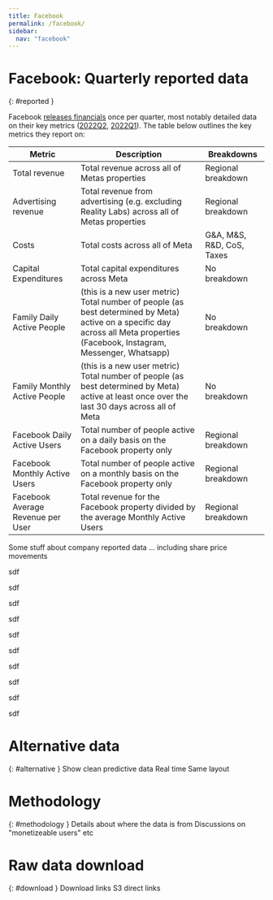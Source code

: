 ```yaml
---
title: Facebook
permalink: /facebook/
sidebar:
  nav: "facebook"
--- 
```



# Facebook: Quarterly reported data
{: #reported }

Facebook [releases financials](https://investor.fb.com/financials/?section=quarterlyearnings) once per quarter, most notably detailed data on their key metrics ([2022Q2](https://s21.q4cdn.com/399680738/files/doc_financials/2022/q2/Q2-2022_Earnings-Presentation.pdf), [2022Q1](https://s21.q4cdn.com/399680738/files/doc_financials/2022/q1/Q1-2022_Earnings-Presentation_Final.pdf)). The table below outlines the key metrics they report on:

| Metric | Description | Breakdowns |
| ------ | ----------- | ---------- |
| Total revenue | Total revenue across all of Metas properties | Regional breakdown |
| Advertising revenue | Total revenue from advertising (e.g. excluding Reality Labs) across all of Metas properties | Regional breakdown |
| Costs | Total costs across all of Meta | G&A, M&S, R&D, CoS, Taxes |
| Capital Expenditures | Total capital expenditures across Meta | No breakdown |
| Family Daily Active People | (this is a new user metric) Total number of people (as best determined by Meta) active on a specific day across all Meta properties (Facebook, Instagram, Messenger, Whatsapp) | No breakdown |
| Family Monthly Active People | (this is a new user metric) Total number of people (as best determined by Meta) active at least once over the last 30 days across all of Meta | No breakdown |
| Facebook Daily Active Users | Total number of people active on a daily basis on the Facebook property only | Regional breakdown |
| Facebook Monthly Active Users | Total number of people active on a monthly basis on the Facebook property only | Regional breakdown |
| Facebook Average Revenue per User | Total revenue for the Facebook property divided by the average Monthly Active Users | Regional breakdown |





Some stuff about company reported data
... including share price movements

sdf

sdf

sdf

sdf

sdf

sdf

sdf

sdf

sdf

sdf


# Alternative data
{: #alternative }
Show clean predictive data
Real time
Same layout

# Methodology
{: #methodology }
Details about where the data is from
Discussions on "monetizeable users"
etc


# Raw data download #
{: #download }
Download links
S3 direct links

